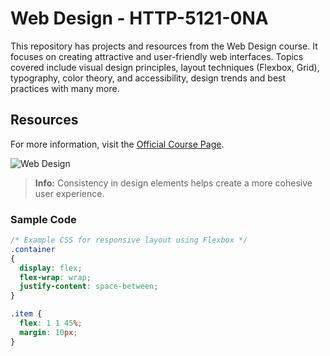 # Web Design - HTTP-5121-0NA

This repository has projects and resources from the Web Design course. It focuses on creating attractive and user-friendly web interfaces. Topics covered include visual design principles, layout techniques (Flexbox, Grid), typography, color theory, and accessibility, design trends and best practices with many more.

## Resources
For more information, visit the [Official Course Page](https://mediaarts.humber.ca/programs/web-development.html).

![Web Design](https://www.webhopers.com/wp-content/uploads/2020/02/Web-Development-Web-Designing-Company-in-Manimajra-1200x480.jpg)

> **Info:** Consistency in design elements helps create a more cohesive user experience.

### Sample Code
```css
/* Example CSS for responsive layout using Flexbox */
.container
{
  display: flex;
  flex-wrap: wrap;
  justify-content: space-between;
}

.item {
  flex: 1 1 45%;
  margin: 10px;
}

